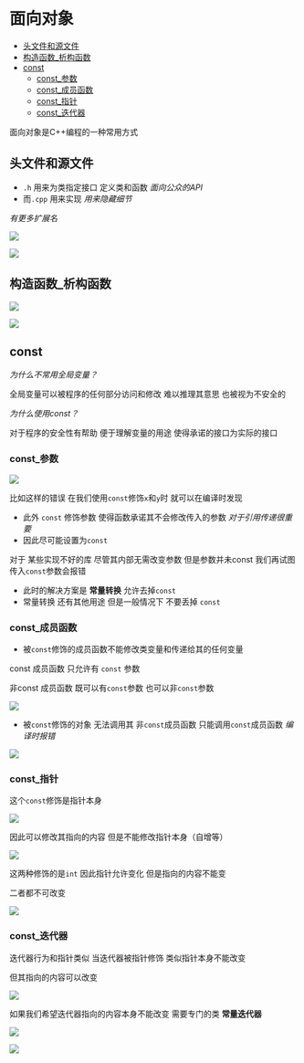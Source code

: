 # 面向对象
 
* [头文件和源文件](#头文件和源文件)
* [构造函数_析构函数](#构造函数_析构函数)
* [const](#const)
  * [const_参数](#const_参数)
  * [const_成员函数](#const_成员函数)
  * [const_指针](#const_指针)
  * [const_迭代器](#const_迭代器)

面向对象是C++编程的一种常用方式

## 头文件和源文件

* `.h` 用来为类指定接口 定义类和函数 *面向公众的API*
* 而`.cpp` 用来实现 *用来隐藏细节*

*有更多扩展名*

![](img/7827b251.png)

![](img/f4cc1659.png)

## 构造函数_析构函数

![](img/bc0c8840.png)

![](img/e79f31d3.png)

## const


*为什么不常用全局变量？*

全局变量可以被程序的任何部分访问和修改 难以推理其意思 也被视为不安全的

*为什么使用const？*

对于程序的安全性有帮助 便于理解变量的用途 使得承诺的接口为实际的接口

### const_参数

![](img/83905fee.png)

比如这样的错误 在我们使用`const`修饰`x`和`y`时 就可以在编译时发现

* 此外 `const` 修饰参数 使得函数承诺其不会修改传入的参数 *对于引用传递很重要*
* 因此尽可能设置为`const`

对于 某些实现不好的库 尽管其内部无需改变参数 但是参数并未const 我们再试图传入`const`参数会报错

* 此时的解决方案是 **常量转换** 允许去掉`const`
* 常量转换 还有其他用途 但是一般情况下 不要丢掉 `const`

### const_成员函数

* 被`const`修饰的成员函数不能修改类变量和传递给其的任何变量

const 成员函数 只允许有 `const` 参数 

非const 成员函数 既可以有`const`参数 也可以非`const`参数

![](img/d7da03ea.png)

* 被`const`修饰的对象 无法调用其 非`const`成员函数 只能调用`const`成员函数 *编译时报错*

![](img/6f65e4c7.png)

### const_指针

这个`const`修饰是指针本身

![](img/29fad079.png)

因此可以修改其指向的内容 但是不能修改指针本身（自增等）

![](img/215c8758.png)

这两种修饰的是`int` 因此指针允许变化 但是指向的内容不能变

二者都不可改变

![](img/1f3cf201.png)

### const_迭代器

迭代器行为和指针类似 当迭代器被指针修饰 类似指针本身不能改变

但其指向的内容可以改变

![](img/ffa4035b.png)

如果我们希望迭代器指向的内容本身不能改变 需要专门的类 **常量迭代器**

![](img/5c818850.png)

![](img/63506f46.png)
